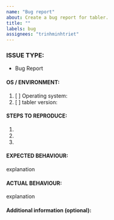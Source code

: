 ```yaml
---
name: "Bug report"
about: Create a bug report for tabler.
title: ""
labels: bug
assignees: "trinhminhtriet"
---
```


<!---
1. Verify first that your issue/request is not already reported on GitHub.

2. PLEASE FILL OUT ALL REQUIRED INFORMATION BELOW! Otherwise it might take more time to properly handle this bug report.
-->

### ISSUE TYPE:

- Bug Report

#### OS / ENVIRONMENT:

1. [ ] Operating system:
2. [ ] tabler version:

#### STEPS TO REPRODUCE:

1.
2.
3.

#### EXPECTED BEHAVIOUR:

explanation

#### ACTUAL BEHAVIOUR:

explanation

#### Additional information (optional):
